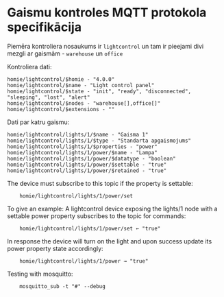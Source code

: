 Gaismu kontroles MQTT protokola specifikācija
=============================================

Piemēra kontroliera nosaukums ir `lightcontrol` un tam ir pieejami divi mezgli ar gaismām - `warehouse` un `office`

Kontroliera dati:
```
homie/lightcontrol/$homie - "4.0.0"
homie/lightcontrol/$name - "Light control panel"
homie/lightcontrol/$state - "init", "ready", "disconnected", "sleeping", "lost", "alert"
homie/lightcontrol/$nodes - "warehouse[],office[]"
homie/lightcontrol/$extensions - ""
```

Dati par katru gaismu:

````
homie/lightcontrol/lights/1/$name - "Gaisma 1"
homie/lightcontrol/lights/1/$type - "Standarta apgaismojums"
homie/lightcontrol/lights/1/$properties - "power"
homie/lightcontrol/lights/1/power/$name - "Lampa"
homie/lightcontrol/lights/1/power/$datatype - "boolean"
homie/lightcontrol/lights/1/power/$settable - "true"
homie/lightcontrol/lights/1/power/$retained - "true"
````

The device must subscribe to this topic if the property is settable:
```
    homie/lightcontrol/lights/1/power/set 
```

To give an example: A lightcontrol device exposing the lights/1 node with
a settable power property subscribes to the topic for commands:
```
    homie/lightcontrol/lights/1/power/set ← "true"
```

In response the device will turn on the light and upon success update its power
property state accordingly:
```
    homie/lightcontrol/lights/1/power → "true"
```

Testing with mosquitto:
```
    mosquitto_sub -t "#" --debug
```

